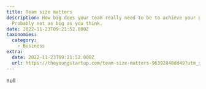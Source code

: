```yaml
---
title: Team size matters
description: How big does your team really need to be to achieve your goals?
  Probably not as big as you think.
date: 2022-11-23T09:21:52.000Z
taxonomies:
  category:
    - Business
extra:
  date: 2022-11-23T09:21:52.000Z
  url: https://theyoungstartup.com/team-size-matters-96392848dd49?utm_source=schof
---
```

null